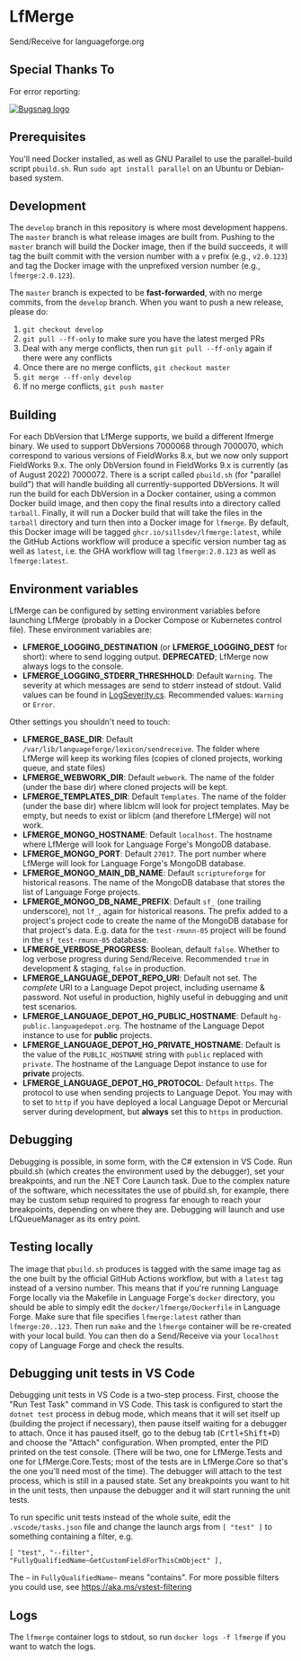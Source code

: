 # LfMerge

Send/Receive for languageforge.org

## Special Thanks To

For error reporting:

[![Bugsnag logo](readme_images/bugsnag-logo.png "Bugsnag")](https://bugsnag.com/blog/bugsnag-loves-open-source)

## Prerequisites

You'll need Docker installed, as well as GNU Parallel to use the parallel-build script `pbuild.sh`. Run `sudo apt install parallel` on an Ubuntu or Debian-based system.

## Development

The `develop` branch in this repository is where most development happens. The `master` branch is what release images are built from. Pushing to the `master` branch will build the Docker image, then if the build succeeds, it will tag the built commit with the version number with a `v` prefix (e.g., `v2.0.123`) and tag the Docker image with the unprefixed version number (e.g., `lfmerge:2.0.123`).

The `master` branch is expected to be **fast-forwarded**, with no merge commits, from the `develop` branch. When you want to push a new release, please do:

1. `git checkout develop`
1. `git pull --ff-only` to make sure you have the latest merged PRs
1. Deal with any merge conflicts, then run `git pull --ff-only` again if there were any conflicts
1. Once there are no merge conflicts, `git checkout master`
1. `git merge --ff-only develop`
1. If no merge conflicts, `git push master`

## Building

For each DbVersion that LfMerge supports, we build a different lfmerge binary. We used to support DbVersions 7000068 through 7000070, which correspond to various versions of FieldWorks 8.x, but we now only support FieldWorks 9.x. The only DbVersion found in FieldWorks 9.x is currently (as of August 2022) 7000072. There is a script called `pbuild.sh` (for "parallel build") that will handle building all currently-supported DbVersions. It will run the build for each DbVersion in a Docker container, using a common Docker build image, and then copy the final results into a directory called `tarball`. Finally, it will run a Docker build that will take the files in the `tarball` directory and turn then into a Docker image for `lfmerge`. By default, this Docker image will be tagged `ghcr.io/sillsdev/lfmerge:latest`, while the GitHub Actions workflow will produce a specific version number tag as well as `latest`, i.e. the GHA workflow will tag `lfmerge:2.0.123` as well as `lfmerge:latest`.

## Environment variables

LfMerge can be configured by setting environment variables before launching LfMerge (probably in a Docker Compose or Kubernetes control file). These environment variables are:

- **LFMERGE_LOGGING_DESTINATION** (or **LFMERGE_LOGGING_DEST** for short): where to send logging output. **DEPRECATED**; LfMerge now always logs to the console.
- **LFMERGE_LOGGING_STDERR_THRESHHOLD**: Default `Warning`. The severity at which messages are send to stderr instead of stdout. Valid values can be found in [LogSeverity.cs](src/LfMerge.Core/Logging/LogSeverity.cs). Recommended values: `Warning` or `Error`.

Other settings you shouldn't need to touch:

- **LFMERGE_BASE_DIR**: Default `/var/lib/languageforge/lexicon/sendreceive`. The folder where LfMerge will keep its working files (copies of cloned projects, working queue, and state files)
- **LFMERGE_WEBWORK_DIR**: Default `webwork`. The name of the folder (under the base dir) where cloned projects will be kept.
- **LFMERGE_TEMPLATES_DIR**: Default `Templates`. The name of the folder (under the base dir) where liblcm will look for project templates. May be empty, but needs to exist or liblcm (and therefore LfMerge) will not work.
- **LFMERGE_MONGO_HOSTNAME**: Default `localhost`. The hostname where LfMerge will look for Language Forge's MongoDB database.
- **LFMERGE_MONGO_PORT**: Default `27017`. The port number where LfMerge will look for Language Forge's MongoDB database.
- **LFMERGE_MONGO_MAIN_DB_NAME**: Default `scriptureforge` for historical reasons. The name of the MongoDB database that stores the list of Language Forge projects.
- **LFMERGE_MONGO_DB_NAME_PREFIX**: Default `sf_` (one trailing underscore), not `lf_`, again for historical reasons. The prefix added to a project's project code to create the name of the MongoDB database for that project's data. E.g. data for the `test-rmunn-05` project will be found in the `sf_test-rmunn-05` database.
- **LFMERGE_VERBOSE_PROGRESS**: Boolean, default `false`. Whether to log verbose progress during Send/Receive. Recommended `true` in development & staging, `false` in production.
- **LFMERGE_LANGUAGE_DEPOT_REPO_URI**: Default not set. The *complete* URI to a Language Depot project, including username & password. Not useful in production, highly useful in debugging and unit test scenarios.
- **LFMERGE_LANGUAGE_DEPOT_HG_PUBLIC_HOSTNAME**: Default `hg-public.languagedepot.org`. The hostname of the Language Depot instance to use for **public** projects.
- **LFMERGE_LANGUAGE_DEPOT_HG_PRIVATE_HOSTNAME**: Default is the value of the `PUBLIC_HOSTNAME` string with `public` replaced with `private`. The hostname of the Language Depot instance to use for **private** projects.
- **LFMERGE_LANGUAGE_DEPOT_HG_PROTOCOL**: Default `https`. The protocol to use when sending projects to Language Depot. You may with to set to `http` if you have deployed a local Language Depot or Mercurial server during development, but **always** set this to `https` in production.

## Debugging

Debugging is possible, in some form, with the C# extension in VS Code. Run pbuild.sh (which creates the environment used by the debugger), set your breakpoints, and run the .NET Core Launch task. Due to the complex nature of the software, which necessitates the use of pbuild.sh, for example, there may be custom setup required to progress far enough to reach your breakpoints, depending on where they are. Debugging will launch and use LfQueueManager as its entry point.

## Testing locally

The image that `pbuild.sh` produces is tagged with the same image tag as the one built by the official GitHub Actions workflow, but with a `latest` tag instead of a versino number. This means that if you're running Language Forge locally via the Makefile in Language Forge's `docker` directory, you should be able to simply edit the `docker/lfmerge/Dockerfile` in Language Forge. Make sure that file specifies `lfmerge:latest` rather than `lfmerge:20..123`. Then run `make` and the `lfmerge` container will be re-created with your local build. You can then do a Send/Receive via your `localhost` copy of Language Forge and check the results.

## Debugging unit tests in VS Code

Debugging unit tests in VS Code is a two-step process. First, choose the "Run Test Task" command in VS Code. This task is configured to start the `dotnet test` process in debug mode, which means that it will set itself up (building the project if necessary), then pause itself waiting for a debugger to attach. Once it has paused itself, go to the debug tab (<kbd>Crtl+Shift+D</kbd>) and choose the "Attach" configuration. When prompted, enter the PID printed on the test console. (There will be two, one for LfMerge.Tests and one for LfMerge.Core.Tests; most of the tests are in LfMerge.Core so that's the one you'll need most of the time). The debugger will attach to the test process, which is still in a paused state. Set any breakpoints you want to hit in the unit tests, then unpause the debugger and it will start running the unit tests.

To run specific unit tests instead of the whole suite, edit the `.vscode/tasks.json` file and change the launch args from `[ "test" ]` to something containing a filter, e.g.

`[ "test", "--filter", "FullyQualifiedName~GetCustomFieldForThisCmObject" ],`

The `~` in `FullyQualifiedName~` means "contains". For more possible filters you could use, see https://aka.ms/vstest-filtering

## Logs

The `lfmerge` container logs to stdout, so run `docker logs -f lfmerge` if you want to watch the logs.
